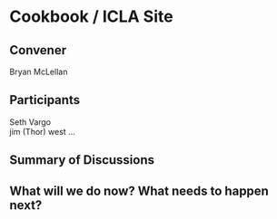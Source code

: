 Cookbook / ICLA Site
=============

## Convener
Bryan McLellan

## Participants
Seth Vargo </br>
jim (Thor) west
...

## Summary of Discussions

## What will we do now?  What needs to happen next?


